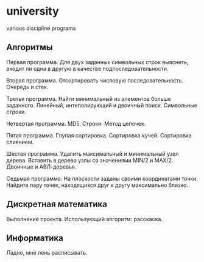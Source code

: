 # university
various discipline programs

## Алгоритмы
Первая программа.
Для двух заданных символьных строк выяснить, входит ли одна в другую в качестве подпоследовательности.

Вторая программа.
Отсортировать числовую последовательность. Очередь и стек.

Третья программа.
Найти минимальный из элементов больше заданного. Линейный, интеполирующий и двоичный поиск. Символьные строки.

Четвертая программа.
MD5. Строки. Метод цепочек.

Пятая программа.
Глупая сортировка. Сортировка кучей. Сортировка слиянием.

Шестая программа.
Удалить максимальный и минимальный узел дерева. Вставить в дерево узлы со значениями MIN/2 и MAX/2. Двоичные и АВЛ-деревья.

Седьмая программа.
На плоскости заданы своими координатами точки. Найдите пару точек, находящихся друг к другу максимально близко.

## Дискретная математика
Выполнение проекта. Использующий алгоритм: расскаска.

## Информатика
Ладно, мне лень расписывать. 
